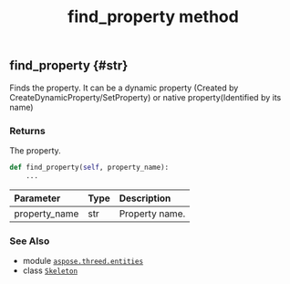 ﻿---
title: find_property method
second_title: Aspose.3D for Python via .NET API References
description: 
type: docs
weight: 20
url: /aspose.threed.entities/skeleton/find_property/
is_root: false
---

## find_property {#str}

Finds the property.
It can be a dynamic property (Created by CreateDynamicProperty/SetProperty) 
or native property(Identified by its name)


### Returns 


The property.


```python
def find_property(self, property_name):
    ...
```


| Parameter | Type | Description |
| :- | :- | :- |
| property_name | str | Property name. |



### See Also
* module [`aspose.threed.entities`](../../)
* class [`Skeleton`](/3d/python-net/aspose.threed.entities/skeleton)
